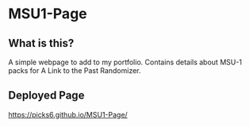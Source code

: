 # MSU1-Page

## What is this?
A simple webpage to add to my portfolio. Contains details about MSU-1 packs for A Link to the Past Randomizer.

## Deployed Page
https://picks6.github.io/MSU1-Page/
